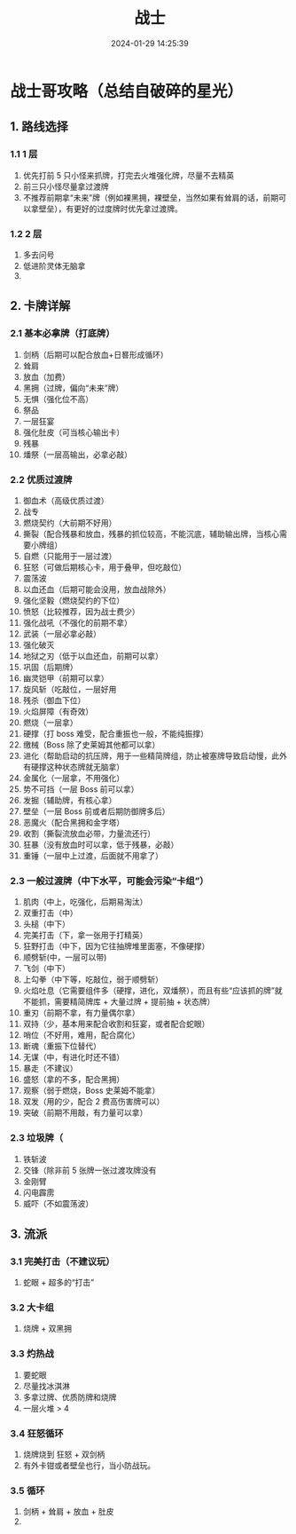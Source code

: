 ﻿---
title: 战士
date: 2024-01-29 14:25:39
---

# 战士哥攻略（总结自破碎的星光）

## 1. 路线选择

### 1.1 1 层

1. 优先打前 5 只小怪来抓牌，打完去火堆强化牌，尽量不去精英
2. 前三只小怪尽量拿过渡牌
3. 不推荐前期拿“未来”牌（例如裸黑拥，裸壁垒，当然如果有耸肩的话，前期可以拿壁垒），有更好的过度牌时优先拿过渡牌。

### 1.2 2 层

1. 多去问号
2. 低进阶灵体无脑拿
3. 

## 2. 卡牌详解

### 2.1 基本必拿牌（打底牌）

1. 剑柄（后期可以配合放血+日晷形成循环）
2. 耸肩
3. 放血（加费）
4. 黑拥（过牌，偏向“未来”牌）
5. 无惧（强化位不高）
6. 祭品
7. 一层狂宴
8. 强化肚皮（可当核心输出卡）
9. 残暴
10. 燔祭（一层高输出，必拿必敲）

### 2.2 优质过渡牌

1. 御血术（高级优质过渡）
2. 战专
3. 燃烧契约（大前期不好用）
4. 撕裂（配合残暴和放血，残暴的抓位较高，不能沉底，辅助输出牌，当核心需要小牌组）
5. 自燃（只能用于一层过渡）
6. 狂怒（可做后期核心卡，用于叠甲，但吃敲位）
7. 震荡波
8. 以血还血（后期可能会没用，放血战除外）
9. 强化坚毅（燃烧契约的下位）
10. 愤怒（比较推荐，因为战士费少）
11. 强化战吼（不强化的前期不拿）
12. 武装（一层必拿必敲）
13. 强化破灭
14. 地狱之刃（低于以血还血，前期可以拿）
15. 巩固（后期牌）
16. 幽灵铠甲（前期可以拿）
17. 旋风斩（吃敲位，一层好用
18. 残杀（御血下位）
19. 火焰屏障（有奇效）
20. 燃烧（一层拿）
21. 硬撑（打 boss 难受，配合重振也一般，不能纯振撑）
22. 缴械（Boss 除了史莱姆其他都可以拿）
23. 进化（帮助启动的抗压牌，用于一些精简牌组，防止被塞牌导致启动慢，此外有硬撑这种状态牌就无脑拿）
24. 金属化（一层拿，不用强化）
25. 势不可挡（一层 Boss 前可以拿）
26. 发掘（辅助牌，有核心拿）
27. 壁垒（一层 Boss 前或者后期防御牌多后）
28. 恶魔火（配合黑拥和金字塔）
29. 收割（撕裂流放血必带，力量流还行）
30. 狂暴（没有放血时可以拿，低于残暴，必敲）
31. 重锤（一层中上过渡，后面就不用拿了）

### 2.3 一般过渡牌（中下水平，可能会污染“卡组”）

1. 肌肉（中上，吃强化，后期易淘汰）
2. 双重打击（中）
3. 头槌（中下）
4. 完美打击（下，拿一张用于打精英）
5. 狂野打击（中下，因为它往抽牌堆里面塞，不像硬撑）
6. 顺劈斩(中，一层可以带)
7. 飞剑（中下）
8. 上勾拳（中下等，吃敲位，弱于顺劈斩）
9. 火焰吐息（它需要组件多（硬撑，进化，双燔祭），而且有些“应该抓的牌”就不能抓，需要精简牌库 + 大量过牌 + 提前抽 + 状态牌）
10. 重刃（前期不拿，有力量偶尔拿）
11. 双持（少，基本用来配合收割和狂宴，或者配合蛇眼）
12. 哨位（不好用，难用，配合腐化）
13. 断魂（重振下位替代）
14. 无谋（中，有进化时还不错）
15. 暴走（不建议）
16. 盛怒（拿的不多，配合黑拥）
17. 观察（弱于燃烧，Boss 史莱姆不能拿）
18. 双发（用的少，配合 2 费高伤害牌可以）
19. 突破（前期不用敲，有力量可以拿）

### 2.3 垃圾牌（

1. 铁斩波
2. 交锋（除非前 5 张牌一张过渡攻牌没有
3. 金刚臂
4. 闪电霹雳
5. 威吓（不如震荡波）

## 3. 流派

### 3.1 完美打击（不建议玩）

1. 蛇眼 + 超多的“打击”

### 3.2 大卡组

1. 烧牌 + 双黑拥

### 3.3 灼热战

1. 要蛇眼
2. 尽量找冰淇淋
3. 多拿过牌、优质防牌和烧牌
4. 一层火堆 > 4

### 3.4 狂怒循环

1. 烧牌烧到 狂怒 + 双剑柄
2. 有外卡钳或者壁垒也行，当小防战玩。

### 3.5 循环

1. 剑柄 + 耸肩 + 放血 + 肚皮
2. 
